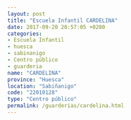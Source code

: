 ```yaml
---
layout: post
title: "Escuela Infantil CARDELINA"
date: 2017-09-20 20:57:05 +0200
categories:
- Escuela Infantil
- huesca
- sabinanigo
- Centro público
- guarderia
name: "CARDELINA"
province: "Huesca"
location: "Sabiñanigo"
code: "22010128"
type: "Centro público"
permalink: /guarderias/cardelina.html
---
```

